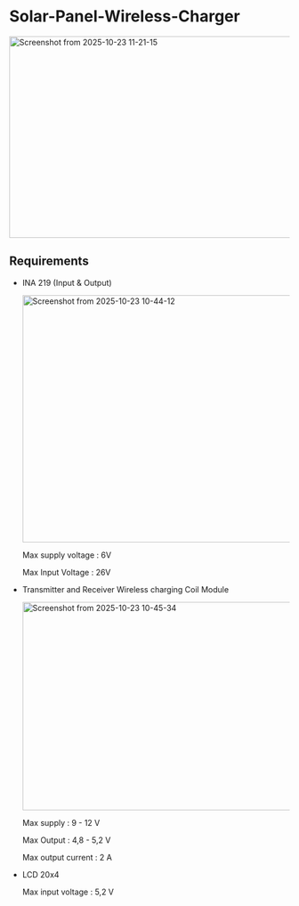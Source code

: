 # Solar-Panel-Wireless-Charger

<img width="572" height="362" alt="Screenshot from 2025-10-23 11-21-15" src="https://github.com/user-attachments/assets/afc4fe44-47fe-4f26-80d9-298284a18e98" />


## Requirements

- INA 219 (Input & Output)

  <img width="542" height="444" alt="Screenshot from 2025-10-23 10-44-12" src="https://github.com/user-attachments/assets/e860733b-cf8b-4ed3-b4c6-c8e3e4c64795" />

  
  Max supply voltage : 6V
  
  Max Input Voltage : 26V

- Transmitter and Receiver Wireless charging Coil Module

  <img width="617" height="374" alt="Screenshot from 2025-10-23 10-45-34" src="https://github.com/user-attachments/assets/52639ba7-0ee9-4f4c-afc7-3dd5bc77d395" />


  Max supply : 9 - 12 V
  
  Max Output : 4,8 - 5,2 V
  
  Max output current : 2 A

- LCD 20x4

  Max input voltage : 5,2 V
